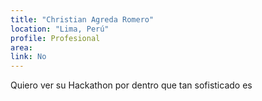 ```yaml
---
title: "Christian Agreda Romero"
location: "Lima, Perú"
profile: Profesional
area: 
link: No
---
```


Quiero ver su Hackathon por dentro que tan sofisticado es